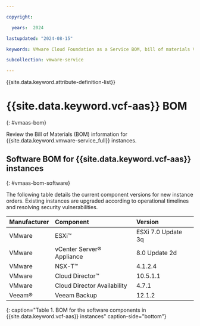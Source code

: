 ```yaml
---

copyright:

  years:  2024

lastupdated: "2024-08-15"

keywords: VMware Cloud Foundation as a Service BOM, bill of materials VMware Cloud Foundation as a Service, BOM, VCF as a Service BOM

subcollection: vmware-service

---
```


{{site.data.keyword.attribute-definition-list}}

# {{site.data.keyword.vcf-aas}} BOM
{: #vmaas-bom}

Review the Bill of Materials (BOM) information for {{site.data.keyword.vmware-service_full}} instances.

## Software BOM for {{site.data.keyword.vcf-aas}} instances
{: #vmaas-bom-software}

The following table details the current component versions for new instance orders. Existing instances are upgraded according to operational timelines and resolving security vulnerabilities.

| Manufacturer | Component | Version |
|:------------ |:--------- |:------- |
| VMware       | ESXi™ | ESXi 7.0 Update 3q |
| VMware       | vCenter Server® Appliance | 8.0 Update 2d |
| VMware       | NSX-T™ | 4.1.2.4 |
| VMware       | Cloud Director™ | 10.5.1.1 |
| VMware       | Cloud Director Availability | 4.7.1 |
| Veeam®       | Veeam Backup | 12.1.2 |
{: caption="Table 1. BOM for the software components in {{site.data.keyword.vcf-aas}} instances" caption-side="bottom"}
